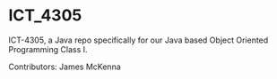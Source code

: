 # ICT_4305
ICT-4305, a Java repo specifically for our Java based Object Oriented Programming Class I.

Contributors:
James McKenna
